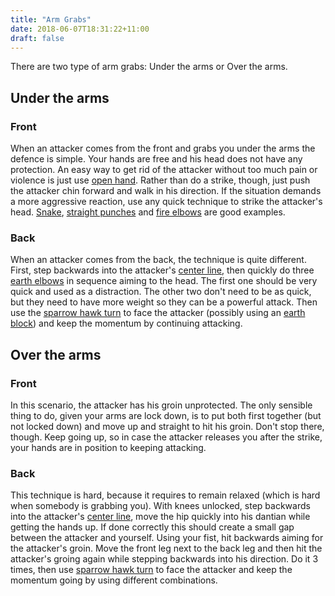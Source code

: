 ```yaml
---
title: "Arm Grabs"
date: 2018-06-07T18:31:22+11:00
draft: false
---
```



There are two type of arm grabs: Under the arms or Over the arms.

## Under the arms


### Front

When an attacker comes from the front and grabs you under the arms the defence is simple. Your hands are free and his head does not have any protection. An easy way to get rid of the attacker without too much pain or violence is just use [open hand](../../strikes/arm/open_hand). Rather than do a strike, though, just push the attacker chin forward and walk in his direction. If the situation demands a more aggressive reaction, use any quick technique to strike the attacker's head. [Snake](../../strikes/arm/snake), [straight punches](../../strikes/arm/punch) and [fire elbows](../../strikes/arm/elbows) are good examples.


### Back

When an attacker comes from the back, the technique is quite different. First, step backwards into the attacker's [center line](../../theory/lines), then quickly do three [earth elbows](../../strikes/arm/elbows) in sequence aiming to the head. The first one should be very quick and used as a distraction. The other two don't need to be as quick, but they need to have more weight so they can be a powerful attack. Then use the [sparrow hawk turn](../../footwork/sparrow_hawk_turn) to face the attacker (possibly using an [earth block](../../deflections/earth)) and keep the momentum by continuing attacking.


## Over the arms


### Front

In this scenario, the attacker has his groin unprotected. The only sensible thing to do, given your arms are lock down, is to put both first together (but not locked down) and move up and straight to hit his groin. Don't stop there, though. Keep going up, so in case the attacker releases you after the strike, your hands are in position to keeping attacking.


### Back

This technique is hard, because it requires to remain relaxed (which is hard when somebody is grabbing you). With knees unlocked, step backwards into the attacker's [center line](../../theory/lines), move the hip quickly into his dantian while getting the hands up. If done correctly this should create a small gap between the attacker and yourself. Using your fist, hit backwards aiming for the attacker's groin. Move the front leg next to the back leg and then hit the attacker's groing again while stepping backwards into his direction. Do it 3 times, then use [sparrow hawk turn](../../footwork/sparrow_hawk_turn) to face the attacker and keep the momentum going by using different combinations.
